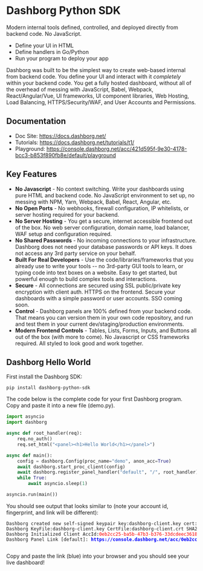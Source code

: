 # Dashborg Python SDK

Modern internal tools defined, controlled, and deployed directly from backend code.  No JavaScript.
* Define your UI in HTML
* Define handlers in Go/Python
* Run your program to deploy your app

Dashborg was built to be the simplest way to create web-based internal from backend code.  You define your UI and interact with it *completely* within your backend code.  You get a fully hosted dashboard, without all of the overhead of messing with JavaScript, Babel, Webpack, React/Angular/Vue, UI frameworks, UI component libraries, Web Hosting, Load Balancing, HTTPS/Security/WAF, and User Accounts and Permissions.

## Documentation

* Doc Site: https://docs.dashborg.net/
* Tutorials: https://docs.dashborg.net/tutorials/t1/
* Playground: https://console.dashborg.net/acc/421d595f-9e30-4178-bcc3-b853f890fb8e/default/playground

## Key Features

* **No Javascript** - No context switching.  Write your dashboards using pure HTML and backend code.  No JavaScript environment to set up, no messing with NPM, Yarn, Webpack, Babel, React, Angular, etc.
* **No Open Ports** - No webhooks, firewall configuration, IP whitelists, or server hosting required for your backend.
* **No Server Hosting** - You get a secure, internet accessible frontend out of the box.  No web server configuration, domain name, load balancer, WAF setup and configuration required.
* **No Shared Passwords** - No incoming connections to your infrastructure.  Dashborg does not need your database passwords or API keys.  It does not access any 3rd party service on your behalf.
* **Built For Real Developers** - Use the code/libraries/frameworks that you already use to write your tools -- no 3rd-party GUI tools to learn, or typing code into text boxes on a website.  Easy to get started, but powerful enough to build complex tools and interactions.
* **Secure** - All connections are secured using SSL public/private key encryption with client auth.  HTTPS on the frontend.  Secure your dashboards with a simple password or user accounts.  SSO coming soon.
* **Control** - Dashborg panels are 100% defined from your backend code.  That means you can version them in your own code repository, and run and test them in your current dev/staging/production environments.
* **Modern Frontend Controls** - Tables, Lists, Forms, Inputs, and Buttons all out of the box (with more to come).  No Javascript or CSS frameworks required.  All styled to look good and work together.

## Dashborg Hello World

First install the Dashborg SDK:

```
pip install dashborg-python-sdk
```

The code below is the complete code for your first Dashborg program.  Copy and paste it into a new file (demo.py).

```Python {linenos=table}
import asyncio
import dashborg

async def root_handler(req):
    req.no_auth()
    req.set_html("<panel><h1>Hello World</h1></panel>")

async def main():
    config = dashborg.Config(proc_name="demo", anon_acc=True)
    await dashborg.start_proc_client(config)
    await dashborg.register_panel_handler("default", "/", root_handler)
    while True:
        await asyncio.sleep(1)

asyncio.run(main())
```

You should see output that looks similar to (note your account id, fingerprint, and link will be different):

<pre style="font-size:12px; line-height: normal; overflow-x: scroll;">
Dashborg created new self-signed keypair key:dashborg-client.key cert:dashborg-client.crt for new accountid:<span style="color:red">0eb2cc25-ba5b-47b3-b376-33dcdeec3618</span>
Dashborg KeyFile:dashborg-client.key CertFile:dashborg-client.crt SHA256:<span style="color:green">vNCWyMJAuM3iSr5hEsEohYRKJ7zSHiVD3zchSaeYR7Q=</span>
Dashborg Initialized Client AccId:<span style="color:red">0eb2cc25-ba5b-47b3-b376-33dcdeec3618</span> Zone:default ProcName:hello ProcRunId:4f4e8364-5d39-495f-8c9e-1009741b1b47
Dashborg Panel Link [default]: <span style="color: blue; font-weight: bold;">https://console.dashborg.net/acc/0eb2cc25-ba5b-47b3-b376-33dcdeec3618/default/default</span>

</pre>

Copy and paste the link (blue) into your browser and you should see your live dashboard!



